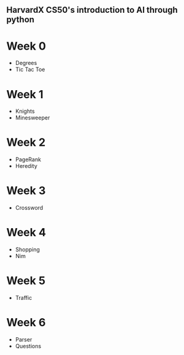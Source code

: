 ## HarvardX CS50's introduction to AI through python
# Week 0 
- Degrees
- Tic Tac Toe
# Week 1 
- Knights
- Minesweeper
# Week 2 
- PageRank
- Heredity
# Week 3 
- Crossword
# Week 4 
- Shopping
- Nim
# Week 5 
- Traffic
# Week 6 
- Parser
- Questions


